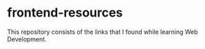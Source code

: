 # frontend-resources
This repository consists of the links that I found while learning Web Development.
